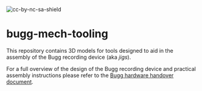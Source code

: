 ![cc-by-nc-sa-shield](https://img.shields.io/badge/License-CC%20BY--NC--SA%204.0-lightgrey.svg)

# bugg-mech-tooling

This repository contains 3D models for tools designed to aid in the assembly of the Bugg recording device (aka _jigs_).

For a full overview of the design of the Bugg recording device and practical assembly instructions please refer to the [Bugg hardware handover document](https://raw.githubusercontent.com/bugg-resources/bugg-handover/master/bugg-handover.pdf?token=GHSAT0AAAAAABSRG7B7T6BEZWMJQBPE7FNYYSNI6KQ).
